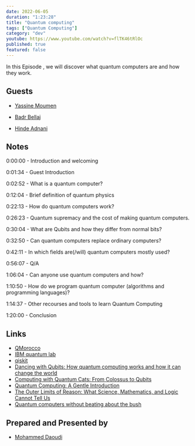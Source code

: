 ```yaml
---
date: 2022-06-05
duration: "1:23:28"
title: "Quantum computing"
tags: ["Quantum Computing"]
category: "dev"
youtube: https://www.youtube.com/watch?v=flTK46tRlOc
published: true
featured: false
---
```


In this Episode , we will discover what quantum computers are and how they work.

## Guests

- [Yassine Moumen](https://www.linkedin.com/in/yassine-moumen/)

- [Badr Bellaj](https://www.linkedin.com/in/bellajbadr/)

- [Hinde Adnani](https://www.linkedin.com/in/hinde-adnani-426a0254/)

## Notes

0:00:00 - Introduction and welcoming

0:01:34 - Guest Introduction

0:02:52 - What is a quantum computer?

0:12:04 - Brief definition of quantum physics

0:22:13 - How do quantum computers work?

0:26:23 - Quantum supremacy and the cost of making quantum computers.

0:30:04 - What are Qubits and how they differ from normal bits?

0:32:50 - Can quantum computers replace ordinary computers?

0:42:11 - In which fields are(/will) quantum computers mostly used?

0:56:07 - Q/A

1:06:04 - Can anyone use quantum computers and how?

1:10:50 - How do we program quantum computer (algorithms and programming languages)?

1:14:37 - Other recourses and tools to learn Quantum Computing

1:20:00 - Conclusion

## Links

- [QMorocco](https://qworld.net/qmorocco/)
- [IBM quantum lab](https://quantum-computing.ibm.com/lab)
- [qiskit](https://qiskit.org/textbook/ch-labs/)
- [Dancing with Qubits: How quantum computing works and how it can change the world](https://www.amazon.com/Dancing-Qubits-quantum-computing-change/dp/1838827366)
- [Computing with Quantum Cats: From Colossus to Qubits](https://www.amazon.com/Computing-Quantum-Cats-Colossus-Qubits/dp/1616149213)
- [Quantum Computing: A Gentle Introduction](https://www.amazon.com/Quantum-Computing-Introduction-Engineering-Computation/dp/0262526670)
- [The Outer Limits of Reason: What Science, Mathematics, and Logic Cannot Tell Us](https://www.amazon.com/Outer-Limits-Reason-Science-Mathematics/dp/026252984X)
- [Quantum computers without beating about the bush](https://yassinemoumen.com/?p=76)

## Prepared and Presented by

- [Mohammed Daoudi](https://www.linkedin.com/in/iduoad)
